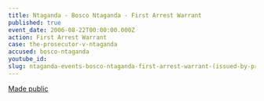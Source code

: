 ```yaml
---
title: Ntaganda - Bosco Ntaganda - First Arrest Warrant
published: true
event_date: 2006-08-22T00:00:00.000Z
action: First Arrest Warrant
case: the-prosecutor-v-ntaganda
accused: bosco-ntaganda
youtube_id:
slug: ntaganda-events-bosco-ntaganda-first-arrest-warrant-(issued-by-pre-trial-chamber-i)
---
```



[Made public](http://www.icc-cpi.int/iccdocs/doc/doc305330.PDF)